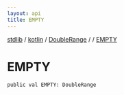 ```yaml
---
layout: api
title: EMPTY
---
```

[stdlib](../../../index.md) / [kotlin](../../index.md) / [DoubleRange](../index.md) / [<class-object-for-DoubleRange>](index.md) / [EMPTY](EMPTY.md)

# EMPTY

```
public val EMPTY: DoubleRange
```

